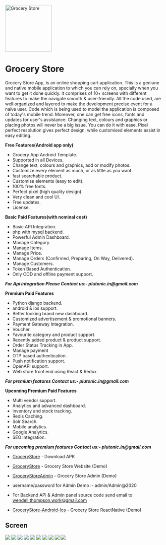 <a href="https://github.com/quintuslabs/GroceryStore"><img src="screen/logo.png" height="150px" width="150px" title="Grocery" alt="Grocery Store"></a>
# Grocery Store
Grocery Store App, is an online shopping cart application. This is a geniune and native mobile application to which you can rely on, specially when you want to get it done quickly. 
It comprises of 10+ screens with different features to make the navigate smooth & user-friendly.
All the code used, are well organized and layered to make the development precise event for a naive user. Code which is being used to model the application is composed of today's mobile trend. Moreover, one can get free icons, fonts and updates for user's assistance. Changing text, colours and graphics or placing photos will never be a big issue. You can do it with ease. Pixel perfect resolution gives perfect design, while customised elements assist in easy editing.

**Free Features(Android app only)**

- Grocery App Android Template.
- Supported in all Devices.
- Change text, colours and graphics, add or modify photos.
- Customize every element as much, or as little as you want.
- fast searchable product.
- Customise elements (easy to edit).
- 100% free fonts.
- Perfect pixel (high quality design).
- Very clean and cool UI.
- Free updates.
- License.

**Basic Paid Features(with nominal cost)**

- Basic API Integration.
- php with mysql backend.
- Powerful Admin Dashboard.
- Manage Category.
- Manage Items.
- Manage Price.
- Manage Orders (Confirmed, Preparing, On Way, Delivered).
- Manage Customers.
- Token Based Authentication.
- Only COD and offline payment support.

**_For Api integration Please Contact us:- plutonic.in@gmail.com_**

**Premium Paid Features**
- Python django backend.
- android & ios support.
- Better looking brand new dashboard.
- Customized advertisement & promotional banners.
- Payment Gateway Integration.
- Voucher.
- Favourite category and product support.
- Recently added product & product support.
- Order Status Tracking in App.
- Manage payment
- OTP based authentication.
- Push notification support.
- OpenAPI support.
- Web store front end using React & Redux.


**_For premium features Contact us:- plutonic.in@gmail.com_** 

**Upcoming Premium Paid Features**
- Multi vendor support.
- Analytics and advanced dashboard.
- Inventory and stock tracking.
- Redis Caching.
- Solr Search.
- Mobile analytics.
- Google Analytics.
- SEO integration.



**_For upcoming premium features Contact us:- plutonic.in@gmail.com_**  


* [GroceryStore](https://github.com/plutonicdev/GroceryStore-with-server/blob/master/GroceryStore2.1.apk) - Download APK

* [GroceryStore](https://megagrocerystore.000webhostapp.com/) - Grocery Store Website (Demo)

* [GroceryStoreAdmin](https://megagrocerystore.000webhostapp.com/admin/) - Grocery Store Admin (Demo)

- username/password for Admin Demo :- admin/Admin@2020

- For Backend API & Admin panel source code send email to wendell.thompson.work@gmail.com

* [GroceryStore-Android-Ios](https://github.com/plutonicdev/GroceryStore-with-server/blob/master/grocerystore-reactnative.png) - Grocery Store ReactNative (Demo)



## Screen 

<img src="screen/screen1.png">

<img src="screen/screen2.png">

<img src="screen/screen3.png">

<img src="screen/screen4.png">

<img src="screen/screen5.png">

<img src="screen/screen6.png">

<img src="screen/1.png">

<img src="screen/2.png">

<img src="screen/3.png">

<img src="screen/4.png">

